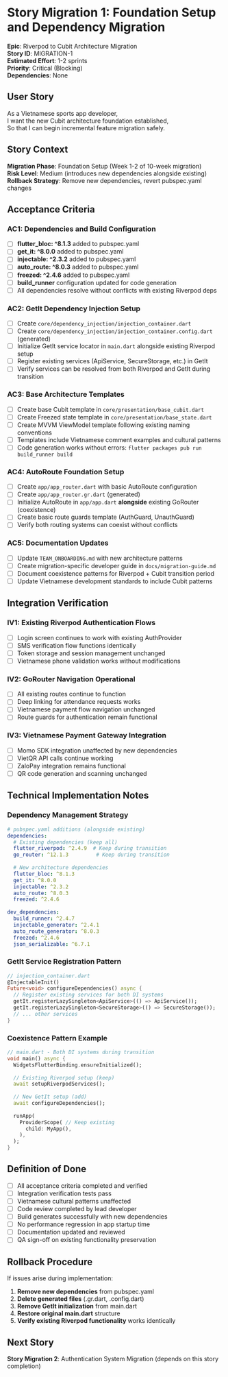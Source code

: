 # Story Migration 1: Foundation Setup and Dependency Migration

**Epic**: Riverpod to Cubit Architecture Migration  
**Story ID**: MIGRATION-1  
**Estimated Effort**: 1-2 sprints  
**Priority**: Critical (Blocking)  
**Dependencies**: None  

## User Story

As a Vietnamese sports app developer,  
I want the new Cubit architecture foundation established,  
So that I can begin incremental feature migration safely.

## Story Context

**Migration Phase**: Foundation Setup (Week 1-2 of 10-week migration)  
**Risk Level**: Medium (introduces new dependencies alongside existing)  
**Rollback Strategy**: Remove new dependencies, revert pubspec.yaml changes

## Acceptance Criteria

### AC1: Dependencies and Build Configuration
- [ ] **flutter_bloc: ^8.1.3** added to pubspec.yaml
- [ ] **get_it: ^8.0.0** added to pubspec.yaml  
- [ ] **injectable: ^2.3.2** added to pubspec.yaml
- [ ] **auto_route: ^8.0.3** added to pubspec.yaml
- [ ] **freezed: ^2.4.6** added to pubspec.yaml
- [ ] **build_runner** configuration updated for code generation
- [ ] All dependencies resolve without conflicts with existing Riverpod deps

### AC2: GetIt Dependency Injection Setup
- [ ] Create `core/dependency_injection/injection_container.dart`
- [ ] Create `core/dependency_injection/injection_container.config.dart` (generated)
- [ ] Initialize GetIt service locator in `main.dart` alongside existing Riverpod setup
- [ ] Register existing services (ApiService, SecureStorage, etc.) in GetIt
- [ ] Verify services can be resolved from both Riverpod and GetIt during transition

### AC3: Base Architecture Templates
- [ ] Create base Cubit template in `core/presentation/base_cubit.dart`
- [ ] Create Freezed state template in `core/presentation/base_state.dart`
- [ ] Create MVVM ViewModel template following existing naming conventions
- [ ] Templates include Vietnamese comment examples and cultural patterns
- [ ] Code generation works without errors: `flutter packages pub run build_runner build`

### AC4: AutoRoute Foundation Setup
- [ ] Create `app/app_router.dart` with basic AutoRoute configuration
- [ ] Create `app/app_router.gr.dart` (generated)
- [ ] Initialize AutoRoute in `app/app.dart` **alongside** existing GoRouter (coexistence)
- [ ] Create basic route guards template (AuthGuard, UnauthGuard)
- [ ] Verify both routing systems can coexist without conflicts

### AC5: Documentation Updates
- [ ] Update `TEAM_ONBOARDING.md` with new architecture patterns
- [ ] Create migration-specific developer guide in `docs/migration-guide.md`
- [ ] Document coexistence patterns for Riverpod + Cubit transition period
- [ ] Update Vietnamese development standards to include Cubit patterns

## Integration Verification

### IV1: Existing Riverpod Authentication Flows
- [ ] Login screen continues to work with existing AuthProvider
- [ ] SMS verification flow functions identically
- [ ] Token storage and session management unchanged
- [ ] Vietnamese phone validation works without modifications

### IV2: GoRouter Navigation Operational
- [ ] All existing routes continue to function
- [ ] Deep linking for attendance requests works
- [ ] Vietnamese payment flow navigation unchanged
- [ ] Route guards for authentication remain functional

### IV3: Vietnamese Payment Gateway Integration
- [ ] Momo SDK integration unaffected by new dependencies
- [ ] VietQR API calls continue working
- [ ] ZaloPay integration remains functional
- [ ] QR code generation and scanning unchanged

## Technical Implementation Notes

### Dependency Management Strategy
```yaml
# pubspec.yaml additions (alongside existing)
dependencies:
  # Existing dependencies (keep all)
  flutter_riverpod: ^2.4.9  # Keep during transition
  go_router: ^12.1.3         # Keep during transition
  
  # New architecture dependencies
  flutter_bloc: ^8.1.3
  get_it: ^8.0.0
  injectable: ^2.3.2
  auto_route: ^8.0.3
  freezed: ^2.4.6
  
dev_dependencies:
  build_runner: ^2.4.7
  injectable_generator: ^2.4.1
  auto_route_generator: ^8.0.3
  freezed: ^2.4.6
  json_serializable: ^6.7.1
```

### GetIt Service Registration Pattern
```dart
// injection_container.dart
@InjectableInit()
Future<void> configureDependencies() async {
  // Register existing services for both DI systems
  getIt.registerLazySingleton<ApiService>(() => ApiService());
  getIt.registerLazySingleton<SecureStorage>(() => SecureStorage());
  // ... other services
}
```

### Coexistence Pattern Example
```dart
// main.dart - Both DI systems during transition
void main() async {
  WidgetsFlutterBinding.ensureInitialized();
  
  // Existing Riverpod setup (keep)
  await setupRiverpodServices();
  
  // New GetIt setup (add)
  await configureDependencies();
  
  runApp(
    ProviderScope( // Keep existing
      child: MyApp(),
    ),
  );
}
```

## Definition of Done

- [ ] All acceptance criteria completed and verified
- [ ] Integration verification tests pass
- [ ] Vietnamese cultural patterns unaffected
- [ ] Code review completed by lead developer
- [ ] Build generates successfully with new dependencies
- [ ] No performance regression in app startup time
- [ ] Documentation updated and reviewed
- [ ] QA sign-off on existing functionality preservation

## Rollback Procedure

If issues arise during implementation:

1. **Remove new dependencies** from pubspec.yaml
2. **Delete generated files** (.gr.dart, .config.dart)
3. **Remove GetIt initialization** from main.dart  
4. **Restore original main.dart** structure
5. **Verify existing Riverpod functionality** works identically

## Next Story

**Story Migration 2**: Authentication System Migration (depends on this story completion)